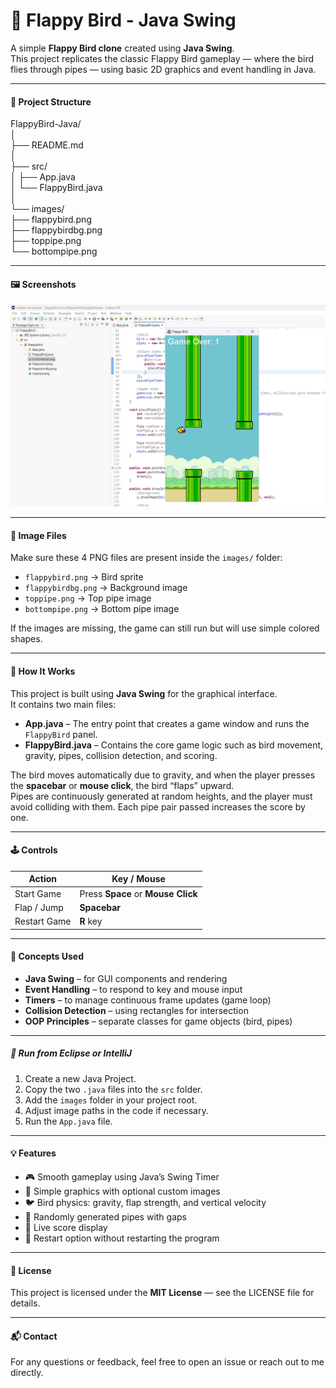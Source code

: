 # 🐤 Flappy Bird - Java Swing

A simple **Flappy Bird clone** created using **Java Swing**.  
This project replicates the classic Flappy Bird gameplay — where the bird flies through pipes — using basic 2D graphics and event handling in Java.

---

#### 📁 Project Structure

FlappyBird-Java/  
│  
├── README.md   
│  
├── src/  
│   ├── App.java  
│   └── FlappyBird.java  
│  
└── images/  
    ├── flappybird.png  
    ├── flappybirdbg.png  
    ├── toppipe.png  
    └── bottompipe.png  

---

#### 🖼️ Screenshots

![Game Screenshot](Screenshot%202025-10-20%20114237.png)

---

#### 📸 Image Files

Make sure these 4 PNG files are present inside the `images/` folder:  
- `flappybird.png` → Bird sprite  
- `flappybirdbg.png` → Background image  
- `toppipe.png` → Top pipe image  
- `bottompipe.png` → Bottom pipe image  

If the images are missing, the game can still run but will use simple colored shapes.

---

#### 🧠 How It Works

This project is built using **Java Swing** for the graphical interface.  
It contains two main files:  
- **App.java** – The entry point that creates a game window and runs the `FlappyBird` panel.  
- **FlappyBird.java** – Contains the core game logic such as bird movement, gravity, pipes, collision detection, and scoring.

The bird moves automatically due to gravity, and when the player presses the **spacebar** or **mouse click**, the bird “flaps” upward.  
Pipes are continuously generated at random heights, and the player must avoid colliding with them. Each pipe pair passed increases the score by one.

---

#### 🕹️ Controls

| Action | Key / Mouse |
|--------|--------------|
| Start Game | Press **Space** or **Mouse Click** |
| Flap / Jump | **Spacebar** |
| Restart Game | **R** key |

---

#### 🧠 Concepts Used

- **Java Swing** – for GUI components and rendering  
- **Event Handling** – to respond to key and mouse input  
- **Timers** – to manage continuous frame updates (game loop)  
- **Collision Detection** – using rectangles for intersection  
- **OOP Principles** – separate classes for game objects (bird, pipes)

---

##### 🧩 Run from Eclipse or IntelliJ

1. Create a new Java Project.  
2. Copy the two `.java` files into the `src` folder.  
3. Add the `images` folder in your project root.  
4. Adjust image paths in the code if necessary.  
5. Run the `App.java` file.

---

#### 💡 Features

- 🎮 Smooth gameplay using Java’s Swing Timer  
- 🌈 Simple graphics with optional custom images  
- 🐦 Bird physics: gravity, flap strength, and vertical velocity  
- 🧱 Randomly generated pipes with gaps  
- 🔢 Live score display  
- 🚀 Restart option without restarting the program  

---
#### 🪪 License

This project is licensed under the **MIT License** — see the LICENSE file for details.

---

#### 📬 Contact

For any questions or feedback, feel free to open an issue or reach out to me directly.
